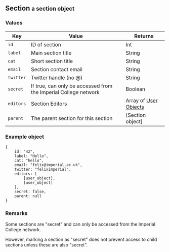 <div class="page-header">
    <h2>Section <small>a section object</small></h2>
</div>

### Values

Key           | Value                 | Returns
----          |-------                |--------
`id`          | ID of section         | Int
`label`       | Main section title    | String
`cat`         | Short section title   | String
`email`       | Section contact email | String
`twitter`     | Twitter handle (no @) | String
`secret`      | If true, can only be accessed from the Imperial College network | Boolean
`editors`     | Section Editors | Array of [User Objects](#user)
`parent`      | The parent section for this section | [Section object]

### Example object
    {
        id: "42",
        label: "Hello",
        cat: "hello",
        email: "felix@imperial.ac.uk",
        twitter: "feliximperial",
        editors: [
            [user_object],
            [user_object]
        ],
        secret: false,
        parent: null
    }

### Remarks

Some sections are "secret" and can only be accessed from the Imperial College network.

However, marking a section as "secret" does not prevent access to child sections unless these are also "secret".